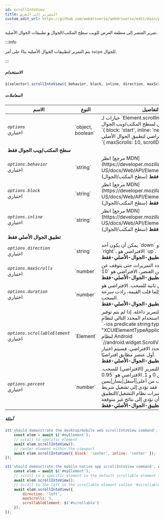 ```yaml
---
id: scrollIntoView
title: التمرير إلى العرض
custom_edit_url: https://github.com/webdriverio/webdriverio/edit/main/packages/webdriverio/src/commands/element/scrollIntoView.ts
---
```


تمرير العنصر إلى منطقة العرض للويب سطح المكتب/الجوال <strong>و</strong> تطبيقات الجوال الأصلية.

:::info

يتم التمرير لتطبيقات الجوال الأصلية بناءً على أمر `swipe` للجوال.

:::

##### الاستخدام

```js
$(selector).scrollIntoView({ behavior, block, inline, direction, maxScrolls, duration, scrollableElement, percent })
```

##### المعاملات

<table>
  <thead>
    <tr>
      <th>الاسم</th><th>النوع</th><th>التفاصيل</th>
    </tr>
  </thead>
  <tbody>
    <tr>
      <td><code><var>options</var></code><br /><span className="label labelWarning">اختياري</span></td>
      <td>`object, boolean`</td>
      <td>خيارات لـ `Element.scrollIntoView()`. الافتراضي لسطح المكتب/ويب الجوال: <br/> `{ block: 'start', inline: 'nearest' }` <br /> الافتراضي لتطبيق الجوال الأصلي <br /> `{ maxScrolls: 10, scrollDirection: 'down' }`</td>
    </tr>
    <tr>
              <td colspan="3"><strong>سطح المكتب/ويب الجوال فقط</strong></td>
            </tr>
    <tr>
      <td><code><var>options.behavior</var></code><br /><span className="label labelWarning">اختياري</span></td>
      <td>`string`</td>
      <td>انظر [مرجع MDN](https://developer.mozilla.org/en-US/docs/Web/API/Element/scrollIntoView). <br /><strong>للويب فقط</strong> (سطح المكتب/الجوال)</td>
    </tr>
    <tr>
      <td><code><var>options.block</var></code><br /><span className="label labelWarning">اختياري</span></td>
      <td>`string`</td>
      <td>انظر [مرجع MDN](https://developer.mozilla.org/en-US/docs/Web/API/Element/scrollIntoView). <br /><strong>للويب فقط</strong> (سطح المكتب/الجوال)</td>
    </tr>
    <tr>
      <td><code><var>options.inline</var></code><br /><span className="label labelWarning">اختياري</span></td>
      <td>`string`</td>
      <td>انظر [مرجع MDN](https://developer.mozilla.org/en-US/docs/Web/API/Element/scrollIntoView). <br /><strong>للويب فقط</strong> (سطح المكتب/الجوال)</td>
    </tr>
    <tr>
              <td colspan="3"><strong>تطبيق الجوال الأصلي فقط</strong></td>
            </tr>
    <tr>
      <td><code><var>options.direction</var></code><br /><span className="label labelWarning">اختياري</span></td>
      <td>`string`</td>
      <td>يمكن أن يكون أحد `down` أو `up` أو `left` أو `right`، الافتراضي هو `up`. <br /><strong>لتطبيق-الجوال-الأصلي-فقط</strong></td>
    </tr>
    <tr>
      <td><code><var>options.maxScrolls</var></code><br /><span className="label labelWarning">اختياري</span></td>
      <td>`number`</td>
      <td>الحد الأقصى لعدد التمريرات حتى يتوقف عن البحث عن العنصر، الافتراضي هو `10`. <br /><strong>لتطبيق-الجوال-الأصلي-فقط</strong></td>
    </tr>
    <tr>
      <td><code><var>options.duration</var></code><br /><span className="label labelWarning">اختياري</span></td>
      <td>`number`</td>
      <td>المدة بالمللي ثانية للسحب. الافتراضي هو `1500` مللي ثانية. كلما قلت القيمة، زادت سرعة السحب.<br /><strong>لتطبيق-الجوال-الأصلي-فقط</strong></td>
    </tr>
    <tr>
      <td><code><var>options.scrollableElement</var></code><br /><span className="label labelWarning">اختياري</span></td>
      <td>`Element`</td>
      <td>العنصر المستخدم للتمرير داخله. إذا لم يتم توفير عنصر، فسيتم استخدام المحدد التالي لنظام iOS `-ios predicate string:type == "XCUIElementTypeApplication"` والتالي لنظام Android `//android.widget.ScrollView'`. إذا تطابقت عناصر أكثر مع المحدد الافتراضي، فسيتم اختيار أول عنصر مطابق افتراضيًا. <br /> <strong>لتطبيق-الجوال-الأصلي-فقط</strong></td>
    </tr>
    <tr>
      <td><code><var>options.percent</var></code><br /><span className="label labelWarning">اختياري</span></td>
      <td>`number`</td>
      <td>نسبة العنصر القابل للتمرير (الافتراضي) للسحب. هذه قيمة بين 0 و 1. الافتراضي هو `0.95`.<br /><strong>لا تقم أبدًا</strong> بالسحب من أعلى|أسفل|يسار|يمين الشاشة بالضبط، فقد تؤدي إلى تشغيل شريط الإشعارات أو ميزات نظام التشغيل/التطبيق الأخرى التي يمكن أن تؤدي إلى نتائج غير متوقعة.<br /> <strong>لتطبيق-الجوال-الأصلي-فقط</strong></td>
    </tr>
  </tbody>
</table>

##### أمثلة

```js title="desktop.mobile.web.scrollIntoView.js"
it('should demonstrate the desktop/mobile web scrollIntoView command', async () => {
    const elem = await $('#myElement');
    // scroll to specific element
    await elem.scrollIntoView();
    // center element within the viewport
    await elem.scrollIntoView({ block: 'center', inline: 'center' });
});

```

```js title="mobile.native.app.scrollIntoView.js"
it('should demonstrate the mobile native app scrollIntoView command', async () => {
    const elem = await $('#myElement');
    // scroll to a specific element in the default scrollable element for Android or iOS for a maximum of 10 scrolls
    await elem.scrollIntoView();
    // Scroll to the left in the scrollable element called '#scrollable' for a maximum of 5 scrolls
    await elem.scrollIntoView({
        direction: 'left',
        maxScrolls: 5,
        scrollableElement: $('#scrollable')
    });
});
```
